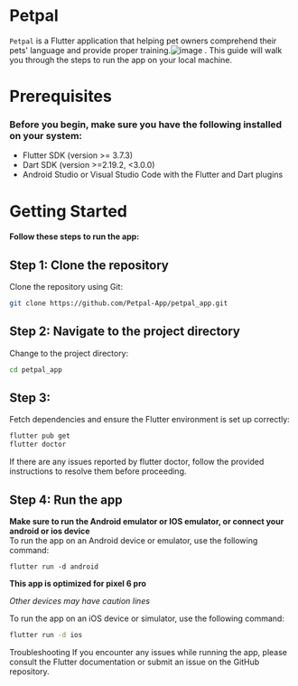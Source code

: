 # Petpal
`Petpal` is a Flutter application that helping pet owners comprehend their pets' language and provide proper training.![image](https://user-images.githubusercontent.com/102273431/228494208-ddc4ff7c-75c8-4bd5-8f02-a5979e70af28.png)
. This guide will walk you through the steps to run the app on your local machine.

# Prerequisites
### Before you begin, make sure you have the following installed on your system:

- Flutter SDK (version >= 3.7.3)
- Dart SDK (version >=2.19.2, <3.0.0)
- Android Studio or Visual Studio Code with the Flutter and Dart plugins

# Getting Started
#### Follow these steps to run the app:

## Step 1: Clone the repository
Clone the repository using Git:
```bash
git clone https://github.com/Petpal-App/petpal_app.git
```

## Step 2: Navigate to the project directory
Change to the project directory:
```bash
cd petpal_app
```

## Step 3:
Fetch dependencies and ensure the Flutter environment is set up correctly:
```bash
flutter pub get
flutter doctor
```
If there are any issues reported by flutter doctor, follow the provided instructions to resolve them before proceeding.

## Step 4: Run the app
**Make sure to run the Android emulator or IOS emulator, or connect your android or ios device**<br/>
To run the app on an Android device or emulator, use the following command:

```
flutter run -d android
```
**This app is optimized for pixel 6 pro**

_Other devices may have caution lines_

To run the app on an iOS device or simulator, use the following command:
```bash
flutter run -d ios
```

Troubleshooting
If you encounter any issues while running the app, please consult the Flutter documentation or submit an issue on the GitHub repository.


